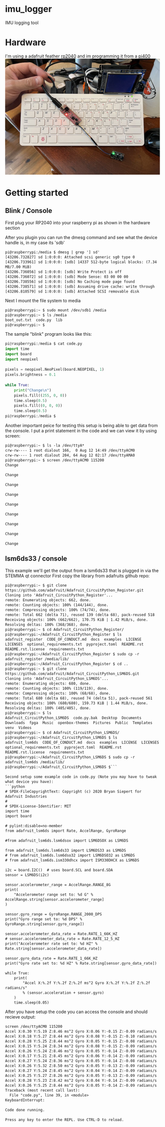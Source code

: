 # imu_logger
IMU logging tool

# Hardware
I'm using a adafruit feather [rp2040](https://www.adafruit.com/product/4884) and im programming it from a [pi400](https://www.adafruit.com/product/4795)
![hardware setup](images/hardware_setup.jpg)

# Getting started
## Blink / Console
First plug your RP2040 into your raspberry pi as shown in the hardware section

After you plugin you can run the dmesg command and see what the device handle is, in my case its 'sdb'
```shell
pi@raspberrypi:/media $ dmesg | grep '] sd'
[43206.732827] sd 1:0:0:0: Attached scsi generic sg0 type 0
[43206.733961] sd 1:0:0:0: [sdb] 14337 512-byte logical blocks: (7.34 MB/7.00 MiB)
[43206.736056] sd 1:0:0:0: [sdb] Write Protect is off
[43206.736072] sd 1:0:0:0: [sdb] Mode Sense: 03 00 00 00
[43206.738556] sd 1:0:0:0: [sdb] No Caching mode page found
[43206.738571] sd 1:0:0:0: [sdb] Assuming drive cache: write through
[43206.810579] sd 1:0:0:0: [sdb] Attached SCSI removable disk
```

Next I mount the file system to media
```shell
pi@raspberrypi:~ $ sudo mount /dev/sdb1 /media
pi@raspberrypi:~ $ ls /media
boot_out.txt  code.py  lib
pi@raspberrypi:~ $
```

The sample "blink" program looks like this:
```python
pi@raspberrypi:/media $ cat code.py
import time
import board
import neopixel

pixels = neopixel.NeoPixel(board.NEOPIXEL, 1)
pixels.brightness = 0.1

while True:
    print("Change\n")
    pixels.fill((255, 0, 0))
    time.sleep(0.5)
    pixels.fill((0, 0, 0))
    time.sleep(0.5)
pi@raspberrypi:/media $
```

Another important peice for testing this setup is being able to get data from the console.  I put a print statement in the code and we can view it by using screen:
```
pi@raspberrypi:~ $ ls -la /dev/ttyA*
crw-rw---- 1 root dialout 166,  0 Aug 12 14:49 /dev/ttyACM0
crw-rw---- 1 root dialout 204, 64 Aug 12 02:17 /dev/ttyAMA0
pi@raspberrypi:~ $ screen /dev/ttyACM0 115200
Change

Change

Change

Change

Change

Change

Change

Change

Change
```

## lsm6ds33 / console
This example we'll get the output from a lsm6ds33 that is plugged in via the STEMMA qt connector
First copy the library from adafruits github repo:
```
pi@raspberrypi:~ $ git clone https://github.com/adafruit/Adafruit_CircuitPython_Register.git
Cloning into 'Adafruit_CircuitPython_Register'...
remote: Enumerating objects: 662, done.
remote: Counting objects: 100% (144/144), done.
remote: Compressing objects: 100% (74/74), done.
remote: Total 662 (delta 71), reused 139 (delta 68), pack-reused 518
Receiving objects: 100% (662/662), 170.75 KiB | 1.42 MiB/s, done.
Resolving deltas: 100% (368/368), done.
pi@raspberrypi:~ $ cd Adafruit_CircuitPython_Register/
pi@raspberrypi:~/Adafruit_CircuitPython_Register $ ls
adafruit_register  CODE_OF_CONDUCT.md  docs  examples  LICENSE  LICENSES  optional_requirements.txt  pyproject.toml  README.rst  README.rst.license  requirements.txt
pi@raspberrypi:~/Adafruit_CircuitPython_Register $ sudo cp -r adafruit_register /media/lib/
pi@raspberrypi:~/Adafruit_CircuitPython_Register $ cd ..
pi@raspberrypi:~ $ git clone https://github.com/adafruit/Adafruit_CircuitPython_LSM6DS.git
Cloning into 'Adafruit_CircuitPython_LSM6DS'...
remote: Enumerating objects: 680, done.
remote: Counting objects: 100% (119/119), done.
remote: Compressing objects: 100% (68/68), done.
remote: Total 680 (delta 68), reused 74 (delta 51), pack-reused 561
Receiving objects: 100% (680/680), 159.73 KiB | 1.44 MiB/s, done.
Resolving deltas: 100% (405/405), done.
pi@raspberrypi:~ $ ls
Adafruit_CircuitPython_LSM6DS  code.py.bak  Desktop  Documents  Downloads  fpga  Music  openbox-themes  Pictures  Public  Templates  venv  Videos
pi@raspberrypi:~ $ cd Adafruit_CircuitPython_LSM6DS/
pi@raspberrypi:~/Adafruit_CircuitPython_LSM6DS $ ls
adafruit_lsm6ds  CODE_OF_CONDUCT.md  docs  examples  LICENSE  LICENSES  optional_requirements.txt  pyproject.toml  README.rst  README.rst.license  requirements.txt
pi@raspberrypi:~/Adafruit_CircuitPython_LSM6DS $ sudo cp -r adafruit_lsm6ds /media/lib/
pi@raspberrypi:~/Adafruit_CircuitPython_LSM6DS $```

Second setup some example code in code.py (Note you may have to tweak what device you have):
```python
# SPDX-FileCopyrightText: Copyright (c) 2020 Bryan Siepert for Adafruit Industries
#
# SPDX-License-Identifier: MIT
import time
import board

# pylint:disable=no-member
from adafruit_lsm6ds import Rate, AccelRange, GyroRange

#from adafruit_lsm6ds.lsm6dsox import LSM6DSOX as LSM6DS

from adafruit_lsm6ds.lsm6ds33 import LSM6DS33 as LSM6DS
# from adafruit_lsm6ds.lsm6dso32 import LSM6DSO32 as LSM6DS
# from adafruit_lsm6ds.ism330dhcx import ISM330DHCX as LSM6DS

i2c = board.I2C()  # uses board.SCL and board.SDA
sensor = LSM6DS(i2c)

sensor.accelerometer_range = AccelRange.RANGE_8G
print(
    "Accelerometer range set to: %d G" % AccelRange.string[sensor.accelerometer_range]
)

sensor.gyro_range = GyroRange.RANGE_2000_DPS
print("Gyro range set to: %d DPS" % GyroRange.string[sensor.gyro_range])

sensor.accelerometer_data_rate = Rate.RATE_1_66K_HZ
# sensor.accelerometer_data_rate = Rate.RATE_12_5_HZ
print("Accelerometer rate set to: %d HZ" % Rate.string[sensor.accelerometer_data_rate])

sensor.gyro_data_rate = Rate.RATE_1_66K_HZ
print("Gyro rate set to: %d HZ" % Rate.string[sensor.gyro_data_rate])

while True:
    print(
        "Accel X:%.2f Y:%.2f Z:%.2f ms^2 Gyro X:%.2f Y:%.2f Z:%.2f radians/s"
        % (sensor.acceleration + sensor.gyro)
    )
    time.sleep(0.05)
```

After you have setup the code you can access the console and should recieve output:
```
screen /dev/ttyACM0 115200
Accel X:0.30 Y:5.19 Z:8.46 ms^2 Gyro X:0.06 Y:-0.15 Z:-0.09 radians/s
Accel X:0.18 Y:5.27 Z:8.44 ms^2 Gyro X:0.08 Y:-0.15 Z:-0.10 radians/s
Accel X:0.28 Y:5.25 Z:8.44 ms^2 Gyro X:0.05 Y:-0.15 Z:-0.08 radians/s
Accel X:0.15 Y:5.24 Z:8.34 ms^2 Gyro X:0.08 Y:-0.15 Z:-0.09 radians/s
Accel X:0.26 Y:5.24 Z:8.46 ms^2 Gyro X:0.05 Y:-0.14 Z:-0.09 radians/s
Accel X:0.17 Y:5.21 Z:8.45 ms^2 Gyro X:0.06 Y:-0.14 Z:-0.09 radians/s
Accel X:0.27 Y:5.24 Z:8.36 ms^2 Gyro X:0.05 Y:-0.14 Z:-0.08 radians/s
Accel X:0.26 Y:5.32 Z:8.50 ms^2 Gyro X:0.05 Y:-0.13 Z:-0.09 radians/s
Accel X:0.27 Y:5.24 Z:8.45 ms^2 Gyro X:0.04 Y:-0.14 Z:-0.09 radians/s
Accel X:0.25 Y:5.27 Z:8.26 ms^2 Gyro X:0.05 Y:-0.13 Z:-0.09 radians/s
Accel X:0.28 Y:5.23 Z:8.42 ms^2 Gyro X:0.04 Y:-0.14 Z:-0.09 radians/s
Accel X:0.26 Y:5.25 Z:8.44 ms^2 Gyro X:0.05 Y:-0.14 Z:-0.09 radians/s
Traceback (most recent call last):
  File "code.py", line 39, in <module>
KeyboardInterrupt:

Code done running.

Press any key to enter the REPL. Use CTRL-D to reload.
```